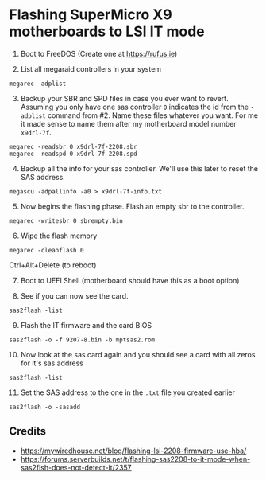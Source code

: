 # Flashing SuperMicro X9 motherboards to LSI IT mode

1. Boot to FreeDOS (Create one at https://rufus.ie)

2. List all megaraid controllers in your system

```dos
megarec -adplist
```

3. Backup your SBR and SPD files in case you ever want to revert. Assuming you only have one sas controller `0` indicates the id from the `-adplist` command from #2. Name these files whatever you want. For me it made sense to name them after my motherboard model number `x9drl-7f`.

```dos
megarec -readsbr 0 x9drl-7f-2208.sbr
megarec -readspd 0 x9drl-7f-2208.spd
```

4. Backup all the info for your sas controller. We'll use this later to reset the SAS address.

```dos
megascu -adpallinfo -a0 > x9drl-7f-info.txt
```

5. Now begins the flashing phase. Flash an empty sbr to the controller.

```dos
megarec -writesbr 0 sbrempty.bin
```

6. Wipe the flash memory

```dos
megarec -cleanflash 0
```

Ctrl+Alt+Delete (to reboot)

7. Boot to UEFI Shell (motherboard should have this as a boot option)

8. See if you can now see the card.

```uefi
sas2flash -list
```

9. Flash the IT firmware and the card BIOS

```uefi
sas2flash -o -f 9207-8.bin -b mptsas2.rom
```

10. Now look at the sas card again and you should see a card with all zeros for it's sas address

```uefi
sas2flash -list
```

11. Set the SAS address to the one in the `.txt` file you created earlier

```uefi
sas2flash -o -sasadd
```

## Credits

- https://mywiredhouse.net/blog/flashing-lsi-2208-firmware-use-hba/
- https://forums.serverbuilds.net/t/flashing-sas2208-to-it-mode-when-sas2flsh-does-not-detect-it/2357
